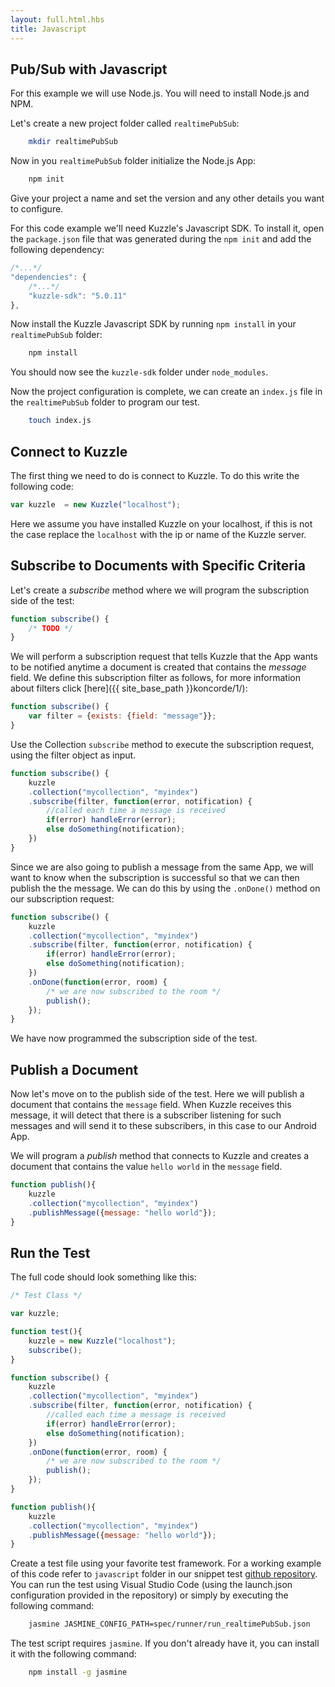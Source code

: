 ```yaml
---
layout: full.html.hbs
title: Javascript
---
```


## Pub/Sub with Javascript

For this example we will use Node.js. You will need to install Node.js and NPM.

Let's create a new project folder called `realtimePubSub`:


```bash
    mkdir realtimePubSub
```

Now in you `realtimePubSub` folder initialize the Node.js App:


```bash
    npm init
```

Give your project a name and set the version and any other details you want to configure.

For this code example we'll need Kuzzle's Javascript SDK. To install it, open the `package.json` file that was generated during the `npm init` and add the following dependency:


```javascript
/*...*/
"dependencies": {
    /*...*/
    "kuzzle-sdk": "5.0.11"
},
```

Now install the Kuzzle Javascript SDK by running `npm install` in your `realtimePubSub` folder:

```bash
    npm install
```

You should now see the `kuzzle-sdk` folder under `node_modules`.

Now the project configuration is complete, we can create an `index.js` file in the `realtimePubSub` folder to program our test.

```bash
    touch index.js
```

## Connect to Kuzzle

The first thing we need to do is connect to Kuzzle. To do this write the following code:

```Javascript
var kuzzle  = new Kuzzle("localhost");
```

Here we assume you have installed Kuzzle on your localhost, if this is not the case replace the `localhost` with the ip or name of the Kuzzle server.

## Subscribe to Documents with Specific Criteria


Let's create a *subscribe* method where we will program the subscription side of the test:

```Javascript
function subscribe() {
    /* TODO */
}
```

We will perform a subscription request that tells Kuzzle that the App wants to be notified anytime a document is created that contains the *message* field. We define this subscription filter as follows, for more information about filters click [here]({{ site_base_path }}koncorde/1/):

```Javascript
function subscribe() {
    var filter = {exists: {field: "message"}};
}
```

Use the Collection `subscribe` method to execute the subscription request, using the filter object as input.

```Javascript
function subscribe() {
    kuzzle
    .collection("mycollection", "myindex")
    .subscribe(filter, function(error, notification) {
        //called each time a message is received
        if(error) handleError(error); 
        else doSomething(notification);
    })
}
```

Since we are also going to publish a message from the same App, we will want to know when the subscription is successful so that we can then publish the the  message. We can do this by using the `.onDone()` method on our subscription request:

```Javascript
function subscribe() {
    kuzzle
    .collection("mycollection", "myindex")
    .subscribe(filter, function(error, notification) {
        if(error) handleError(error);
        else doSomething(notification);
    })
    .onDone(function(error, room) {
        /* we are now subscribed to the room */
        publish();
    });
}
```

We have now programmed the subscription side of the test.


## Publish a Document

Now let's move on to the publish side of the test. Here we will publish a document that contains the `message` field. When Kuzzle receives this message, it will detect that there is a subscriber listening for such messages and will send it to these subscribers, in this case to our Android App.

We will program a *publish* method that connects to Kuzzle and creates a document that contains the value `hello world` in the `message` field.

```Javascript
function publish(){
    kuzzle
    .collection("mycollection", "myindex")
    .publishMessage({message: "hello world"});
}
```
 
## Run the Test

The full code should look something like this:

```Javascript
/* Test Class */

var kuzzle;

function test(){
    kuzzle = new Kuzzle("localhost");
    subscribe();
}

function subscribe() {
    kuzzle
    .collection("mycollection", "myindex")
    .subscribe(filter, function(error, notification) {
        //called each time a message is received
        if(error) handleError(error);
        else doSomething(notification);
    })
    .onDone(function(error, room) {
        /* we are now subscribed to the room */
        publish();
    });
}

function publish(){
    kuzzle
    .collection("mycollection", "myindex")
    .publishMessage({message: "hello world"});
}

```

Create a test file using your favorite test framework. For a working example of this code refer to `javascript` folder in our snippet test [github repository](https://github.com/kuzzleio/kuzzle.io-snippet-tests). You can run the test using Visual Studio Code (using the launch.json configuration provided in the repository) or simply by executing the following command: 

```bash
    jasmine JASMINE_CONFIG_PATH=spec/runner/run_realtimePubSub.json
```

The test script requires `jasmine`. If you don't already have it, you can install it with the following command:

```bash
    npm install -g jasmine
```
